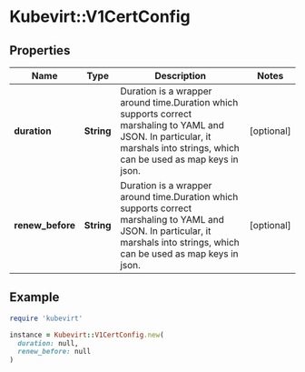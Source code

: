 # Kubevirt::V1CertConfig

## Properties

| Name | Type | Description | Notes |
| ---- | ---- | ----------- | ----- |
| **duration** | **String** | Duration is a wrapper around time.Duration which supports correct marshaling to YAML and JSON. In particular, it marshals into strings, which can be used as map keys in json. | [optional] |
| **renew_before** | **String** | Duration is a wrapper around time.Duration which supports correct marshaling to YAML and JSON. In particular, it marshals into strings, which can be used as map keys in json. | [optional] |

## Example

```ruby
require 'kubevirt'

instance = Kubevirt::V1CertConfig.new(
  duration: null,
  renew_before: null
)
```


